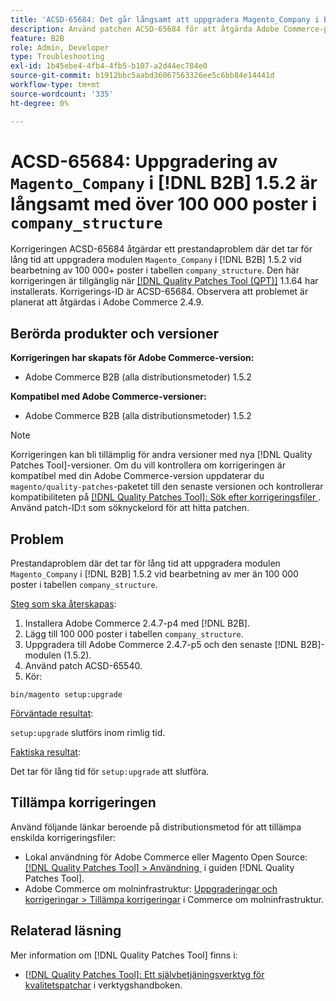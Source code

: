 ```yaml
---
title: 'ACSD-65684: Det går långsamt att uppgradera Magento_Company i B2B 1.5.2 med över 100 000 poster i company_structure'
description: Använd patchen ACSD-65684 för att åtgärda Adobe Commerce-problemet där det tar för lång tid att uppgradera Magento_Company-modulen i B2B 1.5.2 på grund av att ett stort antal poster bearbetas (~100 000+) i tabellen company_structure.
feature: B2B
role: Admin, Developer
type: Troubleshooting
exl-id: 1b45ebe4-4fb4-4fb5-b107-a2d44ec784e0
source-git-commit: b1912bbc5aabd36067563326ee5c6bb84e14441d
workflow-type: tm+mt
source-wordcount: '335'
ht-degree: 0%

---
```


# ACSD-65684: Uppgradering av `Magento_Company` i [!DNL B2B] 1.5.2 är långsamt med över 100 000 poster i `company_structure`

Korrigeringen ACSD-65684 åtgärdar ett prestandaproblem där det tar för lång tid att uppgradera modulen `Magento_Company` i [!DNL B2B] 1.5.2 vid bearbetning av 100 000+ poster i tabellen `company_structure`. Den här korrigeringen är tillgänglig när [[!DNL Quality Patches Tool (QPT)]](/help/tools/quality-patches-tool/quality-patches-tool-to-self-serve-quality-patches.md) 1.1.64 har installerats. Korrigerings-ID är ACSD-65684. Observera att problemet är planerat att åtgärdas i Adobe Commerce 2.4.9.

## Berörda produkter och versioner

**Korrigeringen har skapats för Adobe Commerce-version:**

* Adobe Commerce B2B (alla distributionsmetoder) 1.5.2

**Kompatibel med Adobe Commerce-versioner:**

* Adobe Commerce B2B (alla distributionsmetoder) 1.5.2

>[!NOTE]
>
>Korrigeringen kan bli tillämplig för andra versioner med nya [!DNL Quality Patches Tool]-versioner. Om du vill kontrollera om korrigeringen är kompatibel med din Adobe Commerce-version uppdaterar du `magento/quality-patches`-paketet till den senaste versionen och kontrollerar kompatibiliteten på [[!DNL Quality Patches Tool]: Sök efter korrigeringsfiler &#x200B;](https://experienceleague.adobe.com/tools/commerce-quality-patches/index.html?lang=sv-SE). Använd patch-ID:t som söknyckelord för att hitta patchen.

## Problem

Prestandaproblem där det tar för lång tid att uppgradera modulen `Magento_Company` i [!DNL B2B] 1.5.2 vid bearbetning av mer än 100 000 poster i tabellen `company_structure`.

<u>Steg som ska återskapas</u>:

1. Installera Adobe Commerce 2.4.7-p4 med [!DNL B2B].
1. Lägg till 100 000 poster i tabellen `company_structure`.
1. Uppgradera till Adobe Commerce 2.4.7-p5 och den senaste [!DNL B2B]-modulen (1.5.2).
1. Använd patch ACSD-65540.
1. Kör:

```
bin/magento setup:upgrade
```

<u>Förväntade resultat</u>:

`setup:upgrade` slutförs inom rimlig tid.

<u>Faktiska resultat</u>:

Det tar för lång tid för `setup:upgrade` att slutföra.

## Tillämpa korrigeringen

Använd följande länkar beroende på distributionsmetod för att tillämpa enskilda korrigeringsfiler:

* Lokal användning för Adobe Commerce eller Magento Open Source: [[!DNL Quality Patches Tool] > Användning &#x200B;](/help/tools/quality-patches-tool/usage.md) i guiden [!DNL Quality Patches Tool].
* Adobe Commerce om molninfrastruktur: [Uppgraderingar och korrigeringar > Tillämpa korrigeringar](https://experienceleague.adobe.com/docs/commerce-cloud-service/user-guide/develop/upgrade/apply-patches.html?lang=sv-SE) i Commerce om molninfrastruktur.

## Relaterad läsning

Mer information om [!DNL Quality Patches Tool] finns i:

* [[!DNL Quality Patches Tool]: Ett självbetjäningsverktyg för kvalitetspatchar](/help/tools/quality-patches-tool/quality-patches-tool-to-self-serve-quality-patches.md) i verktygshandboken.
